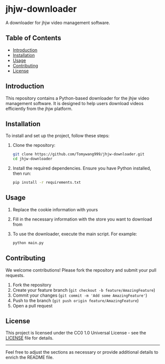 # jhjw-downloader

A downloader for jhjw video management software.

## Table of Contents

- [Introduction](#introduction)
- [Installation](#installation)
- [Usage](#usage)
- [Contributing](#contributing)
- [License](#license)

## Introduction

This repository contains a Python-based downloader for the jhjw video management software. It is designed to help users download videos efficiently from the jhjw platform.

## Installation

To install and set up the project, follow these steps:

1. Clone the repository:

    ```bash
    git clone https://github.com/Tomywang999/jhjw-downloader.git
    cd jhjw-downloader
    ```

2. Install the required dependencies. Ensure you have Python installed, then run:

    ```bash
    pip install -r requirements.txt
    ```

## Usage

1. Replace the cookie information with yours

2. Fill in the necessary information with the store you want to download from 

3. To use the downloader, execute the main script. For example:
    
    ```bash
    python main.py
    ```

## Contributing

We welcome contributions! Please fork the repository and submit your pull requests.

1. Fork the repository
2. Create your feature branch (`git checkout -b feature/AmazingFeature`)
3. Commit your changes (`git commit -m 'Add some AmazingFeature'`)
4. Push to the branch (`git push origin feature/AmazingFeature`)
5. Open a pull request

## License

This project is licensed under the CC0 1.0 Universal License - see the [LICENSE](LICENSE) file for details.

---

Feel free to adjust the sections as necessary or provide additional details to enrich the README file.
